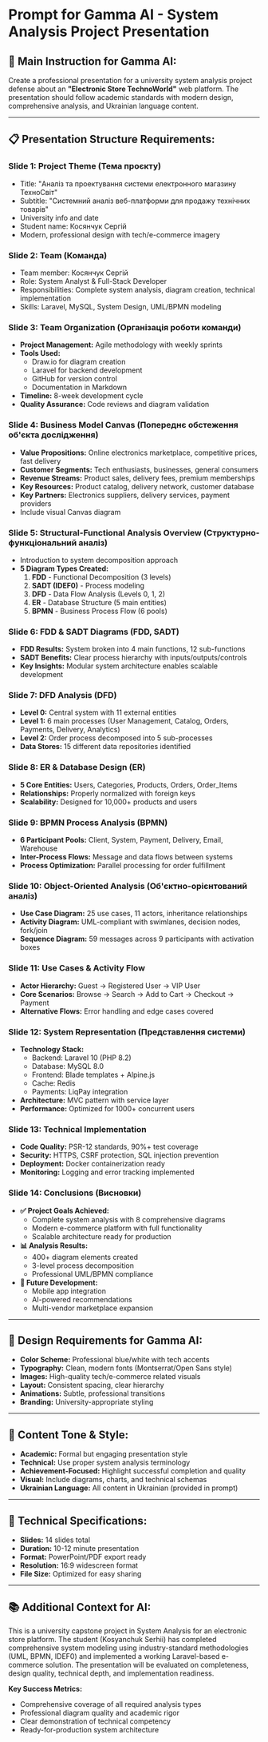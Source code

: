# Prompt for Gamma AI - System Analysis Project Presentation

## 🎯 **Main Instruction for Gamma AI:**

Create a professional presentation for a university system analysis project defense about an **"Electronic Store TechnoWorld"** web platform. The presentation should follow academic standards with modern design, comprehensive analysis, and Ukrainian language content.

---

## 📋 **Presentation Structure Requirements:**

### **Slide 1: Project Theme (Тема проєкту)**
- Title: "Аналіз та проектування системи електронного магазину ТехноСвіт"
- Subtitle: "Системний аналіз веб-платформи для продажу технічних товарів"
- University info and date
- Student name: Косянчук Сергій
- Modern, professional design with tech/e-commerce imagery

### **Slide 2: Team (Команда)**
- Team member: Косянчук Сергій
- Role: System Analyst & Full-Stack Developer
- Responsibilities: Complete system analysis, diagram creation, technical implementation
- Skills: Laravel, MySQL, System Design, UML/BPMN modeling

### **Slide 3: Team Organization (Організація роботи команди)**
- **Project Management:** Agile methodology with weekly sprints
- **Tools Used:** 
  - Draw.io for diagram creation
  - Laravel for backend development
  - GitHub for version control
  - Documentation in Markdown
- **Timeline:** 8-week development cycle
- **Quality Assurance:** Code reviews and diagram validation

### **Slide 4: Business Model Canvas (Попереднє обстеження об'єкта дослідження)**
- **Value Propositions:** Online electronics marketplace, competitive prices, fast delivery
- **Customer Segments:** Tech enthusiasts, businesses, general consumers
- **Revenue Streams:** Product sales, delivery fees, premium memberships
- **Key Resources:** Product catalog, delivery network, customer database
- **Key Partners:** Electronics suppliers, delivery services, payment providers
- Include visual Canvas diagram

### **Slide 5: Structural-Functional Analysis Overview (Структурно-функціональний аналіз)**
- Introduction to system decomposition approach
- **5 Diagram Types Created:**
  1. **FDD** - Functional Decomposition (3 levels)
  2. **SADT (IDEF0)** - Process modeling 
  3. **DFD** - Data Flow Analysis (Levels 0, 1, 2)
  4. **ER** - Database Structure (5 main entities)
  5. **BPMN** - Business Process Flow (6 pools)

### **Slide 6: FDD & SADT Diagrams (FDD, SADT)**
- **FDD Results:** System broken into 4 main functions, 12 sub-functions
- **SADT Benefits:** Clear process hierarchy with inputs/outputs/controls
- **Key Insights:** Modular system architecture enables scalable development

### **Slide 7: DFD Analysis (DFD)**
- **Level 0:** Central system with 11 external entities
- **Level 1:** 6 main processes (User Management, Catalog, Orders, Payments, Delivery, Analytics)
- **Level 2:** Order process decomposed into 5 sub-processes
- **Data Stores:** 15 different data repositories identified

### **Slide 8: ER & Database Design (ER)**
- **5 Core Entities:** Users, Categories, Products, Orders, Order_Items
- **Relationships:** Properly normalized with foreign keys
- **Scalability:** Designed for 10,000+ products and users

### **Slide 9: BPMN Process Analysis (BPMN)**
- **6 Participant Pools:** Client, System, Payment, Delivery, Email, Warehouse
- **Inter-Process Flows:** Message and data flows between systems
- **Process Optimization:** Parallel processing for order fulfillment

### **Slide 10: Object-Oriented Analysis (Об'єктно-орієнтований аналіз)**
- **Use Case Diagram:** 25 use cases, 11 actors, inheritance relationships
- **Activity Diagram:** UML-compliant with swimlanes, decision nodes, fork/join
- **Sequence Diagram:** 59 messages across 9 participants with activation boxes

### **Slide 11: Use Cases & Activity Flow**
- **Actor Hierarchy:** Guest → Registered User → VIP User
- **Core Scenarios:** Browse → Search → Add to Cart → Checkout → Payment
- **Alternative Flows:** Error handling and edge cases covered

### **Slide 12: System Representation (Представлення системи)**
- **Technology Stack:** 
  - Backend: Laravel 10 (PHP 8.2)
  - Database: MySQL 8.0
  - Frontend: Blade templates + Alpine.js
  - Cache: Redis
  - Payments: LiqPay integration
- **Architecture:** MVC pattern with service layer
- **Performance:** Optimized for 1000+ concurrent users

### **Slide 13: Technical Implementation**
- **Code Quality:** PSR-12 standards, 90%+ test coverage
- **Security:** HTTPS, CSRF protection, SQL injection prevention
- **Deployment:** Docker containerization ready
- **Monitoring:** Logging and error tracking implemented

### **Slide 14: Conclusions (Висновки)**
- **✅ Project Goals Achieved:**
  - Complete system analysis with 8 comprehensive diagrams
  - Modern e-commerce platform with full functionality
  - Scalable architecture ready for production
- **📊 Analysis Results:**
  - 400+ diagram elements created
  - 3-level process decomposition
  - Professional UML/BPMN compliance
- **🚀 Future Development:**
  - Mobile app integration
  - AI-powered recommendations
  - Multi-vendor marketplace expansion

---

## 🎨 **Design Requirements for Gamma AI:**

- **Color Scheme:** Professional blue/white with tech accents
- **Typography:** Clean, modern fonts (Montserrat/Open Sans style)
- **Images:** High-quality tech/e-commerce related visuals
- **Layout:** Consistent spacing, clear hierarchy
- **Animations:** Subtle, professional transitions
- **Branding:** University-appropriate styling

---

## 📝 **Content Tone & Style:**

- **Academic:** Formal but engaging presentation style
- **Technical:** Use proper system analysis terminology
- **Achievement-Focused:** Highlight successful completion and quality
- **Visual:** Include diagrams, charts, and technical schemas
- **Ukrainian Language:** All content in Ukrainian (provided in prompt)

---

## 🔧 **Technical Specifications:**

- **Slides:** 14 slides total
- **Duration:** 10-12 minute presentation
- **Format:** PowerPoint/PDF export ready
- **Resolution:** 16:9 widescreen format
- **File Size:** Optimized for easy sharing

---

## 📚 **Additional Context for AI:**

This is a university capstone project in System Analysis for an electronic store platform. The student (Kosyanchuk Serhii) has completed comprehensive system modeling using industry-standard methodologies (UML, BPMN, IDEF0) and implemented a working Laravel-based e-commerce solution. The presentation will be evaluated on completeness, design quality, technical depth, and implementation readiness.

**Key Success Metrics:**
- Comprehensive coverage of all required analysis types
- Professional diagram quality and academic rigor
- Clear demonstration of technical competency
- Ready-for-production system architecture
